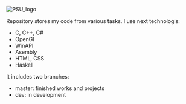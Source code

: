 ![PSU_logo](https://www.psu.by/images/psu-logo.png)

Repository stores my code from various tasks. I use next technologis:

* C, C++, C#
* OpenGl
* WinAPI
* Asembly
* HTML, CSS
* Haskell

It includes two branches:

* master: finished works and projects
* dev: in development
